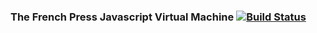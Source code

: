 ### The French Press Javascript Virtual Machine [![Build Status](https://travis-ci.org/rustoscript/french-press.svg)](https://travis-ci.org/rustoscript/french-press)
